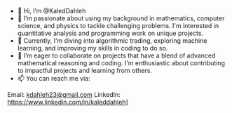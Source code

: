 - 👋 Hi, I’m @KaledDahleh
- 👀 I’m passionate about using my background in mathematics, computer science, and physics to tackle challenging problems. I'm interested in quantitative analysis and programming work on unique projects.
- 🌱 Currently, I'm diving into algorithmic trading, exploring machine learning, and improving my skills in coding to do so.
- 💞️ I’m eager to collaborate on projects that have a blend of advanced mathematical reasoning and coding. I'm enthusiastic about contributing to impactful projects and learning from others.
- 📫 You can reach me via:

Email: kdahleh23@gmail.com
LinkedIn: https://www.linkedin.com/in/kaleddahleh]

